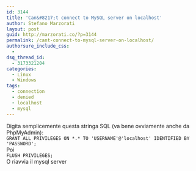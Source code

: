 ```yaml
---
id: 3144
title: 'Can&#8217;t connect to MySQL server on localhost'
author: Stefano Marzorati
layout: post
guid: http://marzorati.co/?p=3144
permalink: /cant-connect-to-mysql-server-on-localhost/
authorsure_include_css:
  - 
dsq_thread_id:
  - 3173321204
categories:
  - Linux
  - Windows
tags:
  - connection
  - denied
  - localhost
  - mysql
---
```

Digita semplicemente questa stringa SQL (va bene ovviamente anche da PhpMyAdmin):  
`GRANT ALL PRIVILEGES ON *.* TO 'USERNAME'@'localhost' IDENTIFIED BY 'PASSWORD';`  
Poi  
`FLUSH PRIVILEGES;`  
O riavvia il mysql server